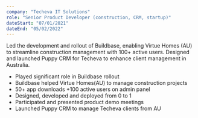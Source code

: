 ```yaml
---
company: "Techeva IT Solutions"
role: "Senior Product Developer (construction, CRM, startup)"
dateStart: "07/01/2021"
dateEnd: "05/02/2022"
---
```


Led the development and rollout of Buildbase, enabling Virtue Homes (AU) to streamline construction management with 100+ active users. Designed and launched Puppy CRM for Techeva to enhance client management in Australia.

- Played significant role in Buildbase rollout
- Buildbase helped Virtue Homes(AU) to manage construction projects
- 50+ app downloads +100 active users on admin panel
- Designed, developed and deployed from 0 to 1
- Participated and presented product demo meetings
- Launched Puppy CRM to manage Techeva clients from AU
